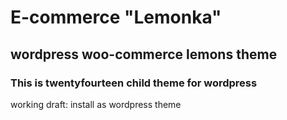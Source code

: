 # E-commerce "Lemonka"
## wordpress woo-commerce lemons theme
### This is twentyfourteen child theme for wordpress

working draft:  install as wordpress theme

